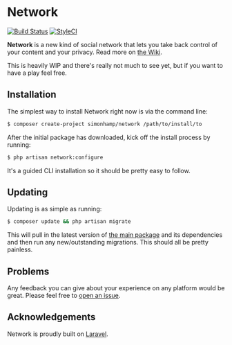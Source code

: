 # Network

[![Build Status](https://travis-ci.org/simonhamp/network.svg?branch=master)](https://travis-ci.org/simonhamp/network)
[![StyleCI](https://styleci.io/repos/109927594/shield?branch=master)](https://styleci.io/repos/109927594)

**Network** is a new kind of social network that lets you take back control of your content and your privacy. Read more on [the Wiki](https://github.com/simonhamp/network/wiki).

This is heavily WIP and there's really not much to see yet, but if you want to have a play feel free.

## Installation

The simplest way to install Network right now is via the command line:

```bash
$ composer create-project simonhamp/network /path/to/install/to
```

After the initial package has downloaded, kick off the install process by running:

```bash
$ php artisan network:configure
```

It's a guided CLI installation so it should be pretty easy to follow.

## Updating

Updating is as simple as running:

```bash
$ composer update && php artisan migrate
```

This will pull in the latest version of [the main package](https://github.com/simonhamp/network-elements) and its dependencies and then run any new/outstanding migrations. This should all be pretty painless.

## Problems

Any feedback you can give about your experience on any platform would be great. Please feel free to [open an issue](https://github.com/simonhamp/network/issues).

## Acknowledgements

Network is proudly built on [Laravel](https://laravel.com/).